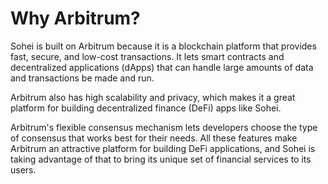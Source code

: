 # Why Arbitrum?

Sohei is built on Arbitrum because it is a blockchain platform that provides fast, secure, and low-cost transactions. It lets smart contracts and decentralized applications (dApps) that can handle large amounts of data and transactions be made and run.

Arbitrum also has high scalability and privacy, which makes it a great platform for building decentralized finance (DeFi) apps like Sohei.

Arbitrum's flexible consensus mechanism lets developers choose the type of consensus that works best for their needs. All these features make Arbitrum an attractive platform for building DeFi applications, and Sohei is taking advantage of that to bring its unique set of financial services to its users.
